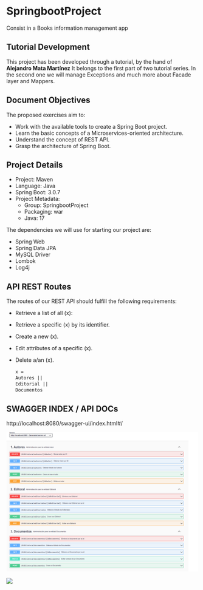 # SpringbootProject
Consist in a Books information management app

## Tutorial Development
This project has been developed through a tutorial, by the hand of __Alejandro Mata Martínez__
It belongs to the first part of two tutorial series.
In the second one we will manage Exceptions and much more about Facade layer and Mappers.

## Document Objectives
The proposed exercises aim to:

- Work with the available tools to create a Spring Boot project.
- Learn the basic concepts of a Microservices-oriented architecture.
- Understand the concept of REST API.
- Grasp the architecture of Spring Boot.

## Project Details
- Project: Maven
- Language: Java
- Spring Boot: 3.0.7
- Project Metadata:
    - Group: SpringbootProject
    - Packaging: war
    - Java: 17

The dependencies we will use for starting our project are:
- Spring Web
- Spring Data JPA
- MySQL Driver
- Lombok
- Log4j

## API REST Routes
The routes of our REST API should fulfill the following requirements:

- Retrieve a list of all (x):
  
- Retrieve a specific (x) by its identifier.
- Create a new (x).
- Edit attributes of a specific (x).
- Delete a/an (x).

      x =
      Autores ||
      Editorial ||
      Documentos 

## SWAGGER INDEX / API DOCs
http://localhost:8080/swagger-ui/index.html#/


![](/src/main/resources/images/swaggerDoc.png)

![](C:\Users\rafael.vera\Documents\SpringbootProject\src\main\resources\images\swaggerDoc.png)